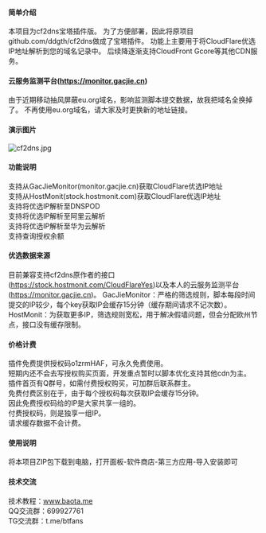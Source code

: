 #### 简单介绍
本项目为cf2dns宝塔插件版。
为了方便部署，因此将原项目github.com/ddgth/cf2dns做成了宝塔插件。
功能上主要用于将CloudFlare优选IP地址解析到您的域名记录中。
后续降逐渐支持CloudFront Gcore等其他CDN服务。

#### 云服务监测平台(https://monitor.gacjie.cn)
由于近期移动抽风屏蔽eu.org域名，影响监测脚本提交数据，故我把域名全换掉了。
不再使用eu.org域名，请大家及时更换新的地址链接。

#### 演示图片    
 ![cf2dns.jpg](https://raw.githubusercontent.com/gacjie/cf2dns/main/cf2dns.jpg)   
 
#### 功能说明    
支持从GacJieMonitor(monitor.gacjie.cn)获取CloudFlare优选IP地址    
支持从HostMonit(stock.hostmonit.com)获取CloudFlare优选IP地址    
支持将优选IP解析至DNSPOD     
支持将优选IP解析至阿里云解析     
支持将优选IP解析至华为云解析     
支持查询授权余额     

#### 优选数据来源
目前兼容支持cf2dns原作者的接口(https://stock.hostmonit.com/CloudFlareYes)以及本人的云服务监测平台(https://monitor.gacjie.cn)。
GacJieMonitor：严格的筛选规则，脚本每段时间提交的IP较少，每个key获取IP会缓存15分钟（缓存期间请求不记次数）。
HostMonit：为获取更多IP，筛选规则宽松，用于解决假墙问题，但会分配欧州节点，接口没有缓存限制。

#### 价格计费    
插件免费提供授权码o1zrmHAF，可永久免费使用。    
短期内还不会去写授权购买页面，开发重点暂时以脚本优化支持其他cdn为主。    
插件首页有Q群号，如需付费授权购买，可加群后联系群主。    
免费付费区别在于，由于每个授权码每次获取IP会缓存15分钟。    
因此免费授权码给的IP是大家共享一组的。     
付费授权码，则是独享一组IP。     
请求缓存数据不会计费。     

#### 使用说明  
将本项目ZIP包下载到电脑，打开面板-软件商店-第三方应用-导入安装即可

#### 技术交流      
     
技术教程：www.baota.me     
QQ交流群：699927761      
TG交流群：t.me/btfans    
 

